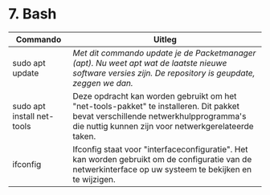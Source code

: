 # 7. Bash

Commando | Uitleg
--- | ---
sudo apt update | _Met dit commando update je de Packetmanager (apt). Nu weet apt wat de laatste nieuwe software versies zijn. De repository is geupdate, zeggen we dan._
sudo apt install net-tools | Deze opdracht kan worden gebruikt om het "net-tools-pakket" te installeren. Dit pakket bevat verschillende netwerkhulpprogramma's die nuttig kunnen zijn voor netwerkgerelateerde taken.
ifconfig | Ifconfig staat voor "interfaceconfiguratie". Het kan worden gebruikt om de configuratie van de netwerkinterface op uw systeem te bekijken en te wijzigen.